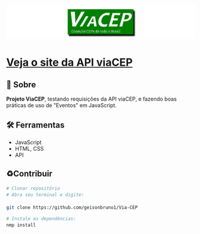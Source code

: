 <h1 align="center">
    <img src="./img/viacep.png">
</h1>

<h1><a href="https://viacep.com.br/">Veja o site da API viaCEP</a></h1>

## 📙 Sobre
 
 **Projeto ViaCEP**, testando requisições da API viaCEP, e fazendo boas práticas de uso de "Eventos" em JavaScript. 

## 🛠️ Ferramentas

- JavaScript
- HTML, CSS
- API

## ♻️Contribuir 

```bash
# Clonar repositório
# Abra seu terminal e digite:

git clone https://github.com/geisonbruno1/Via-CEP
```

```bash
# Instale as dependências:
nmp install 
```






 

